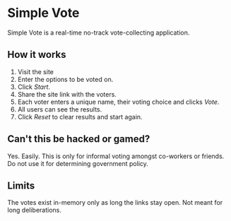 # Simple Vote

Simple Vote is a real-time no-track vote-collecting application.

## How it works

1. Visit the site
1. Enter the options to be voted on.
1. Click _Start_.
1. Share the site link with the voters.
1. Each voter enters a unique name, their voting choice and clicks _Vote_.
1. All users can see the results.
1. Click _Reset_ to clear results and start again.

## Can't this be hacked or gamed?

Yes. Easily. This is only for informal voting amongst co-workers or friends. Do not use it for determining government policy.

## Limits

The votes exist in-memory only as long the links stay open. Not meant for long deliberations.
